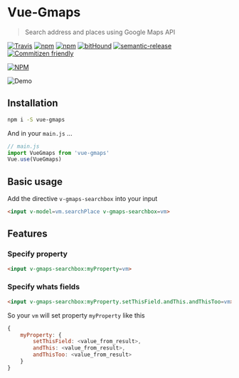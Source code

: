 # Vue-Gmaps
> Search address and places using Google Maps API

[![Travis](https://img.shields.io/travis/Ridermansb/vue-gmaps.svg?maxAge=2592000?style=flat-square)](https://travis-ci.org/Ridermansb/vue-gmaps) [![npm](https://img.shields.io/npm/v/vue-gmaps.svg?maxAge=2592000?style=flat-square)](https://www.npmjs.com/package/vue-gmaps)
[![npm](https://img.shields.io/npm/dm/vue-gmaps.svg?maxAge=2592000?style=flat-square)](https://www.npmjs.com/package/vue-gmaps)
[![bitHound](https://img.shields.io/bithound/dependencies/github/ridermansb/vue-gmaps.svg?maxAge=2592000?style=flat-square)](https://www.bithound.io/github/Ridermansb/vue-gmaps) [![semantic-release](https://img.shields.io/badge/%20%20%F0%9F%93%A6%F0%9F%9A%80-semantic--release-e10079.svg?style=flat-square)](https://github.com/semantic-release/semantic-release) [![Commitizen friendly](https://img.shields.io/badge/commitizen-friendly-brightgreen.svg)](http://commitizen.github.io/cz-cli/)    

[![NPM](https://nodei.co/npm/vue-gmaps.png?downloads=true&compact=true)](https://nodei.co/npm/vue-gmaps/)

![Demo](https://j.gifs.com/mwy3V9.gif)

## Installation

```bash
npm i -S vue-gmaps
```

And in your `main.js` ...

```javascript
// main.js
import VueGmaps from 'vue-gmaps'
Vue.use(VueGmaps)
```
## Basic usage

Add the directive `v-gmaps-searchbox` into your input

```html
<input v-model=vm.searchPlace v-gmaps-searchbox=vm>
```

## Features

### Specify property

```html
<input v-gmaps-searchbox:myProperty=vm>
```

### Specify whats fields

```html
<input v-gmaps-searchbox:myProperty.setThisField.andThis.andThisToo=vm>
```

So your `vm` will set property `myProperty` like this

```javascript
{
    myProperty: {
        setThisField: <value_from_result>,
        andThis: <value_from_result>,
        andThisToo: <value_from_result>
    }
}
```
